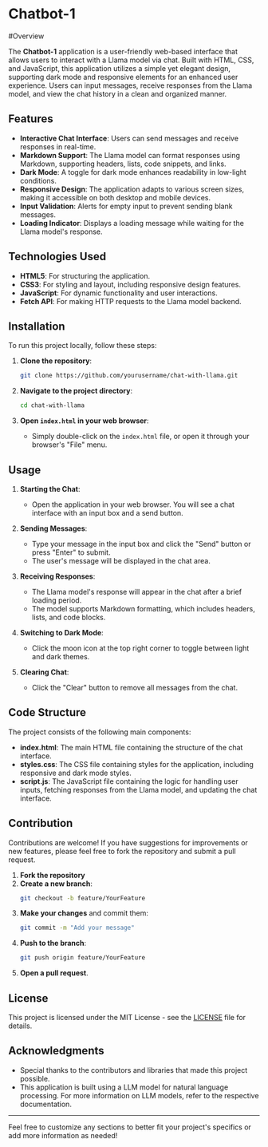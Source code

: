 # Chatbot-1

#Overview

The **Chatbot-1** application is a user-friendly web-based interface that allows users to interact with a Llama model via chat. Built with HTML, CSS, and JavaScript, this application utilizes a simple yet elegant design, supporting dark mode and responsive elements for an enhanced user experience. Users can input messages, receive responses from the Llama model, and view the chat history in a clean and organized manner.

## Features

- **Interactive Chat Interface**: Users can send messages and receive responses in real-time.
- **Markdown Support**: The Llama model can format responses using Markdown, supporting headers, lists, code snippets, and links.
- **Dark Mode**: A toggle for dark mode enhances readability in low-light conditions.
- **Responsive Design**: The application adapts to various screen sizes, making it accessible on both desktop and mobile devices.
- **Input Validation**: Alerts for empty input to prevent sending blank messages.
- **Loading Indicator**: Displays a loading message while waiting for the Llama model's response.

## Technologies Used

- **HTML5**: For structuring the application.
- **CSS3**: For styling and layout, including responsive design features.
- **JavaScript**: For dynamic functionality and user interactions.
- **Fetch API**: For making HTTP requests to the Llama model backend.

## Installation

To run this project locally, follow these steps:

1. **Clone the repository**:
   ```bash
   git clone https://github.com/yourusername/chat-with-llama.git
   ```

2. **Navigate to the project directory**:
   ```bash
   cd chat-with-llama
   ```

3. **Open `index.html` in your web browser**:
   - Simply double-click on the `index.html` file, or open it through your browser's "File" menu.

## Usage

1. **Starting the Chat**: 
   - Open the application in your web browser. You will see a chat interface with an input box and a send button.

2. **Sending Messages**: 
   - Type your message in the input box and click the "Send" button or press "Enter" to submit.
   - The user's message will be displayed in the chat area.

3. **Receiving Responses**: 
   - The Llama model's response will appear in the chat after a brief loading period.
   - The model supports Markdown formatting, which includes headers, lists, and code blocks.

4. **Switching to Dark Mode**:
   - Click the moon icon at the top right corner to toggle between light and dark themes.

5. **Clearing Chat**:
   - Click the "Clear" button to remove all messages from the chat.

## Code Structure

The project consists of the following main components:

- **index.html**: The main HTML file containing the structure of the chat interface.
- **styles.css**: The CSS file containing styles for the application, including responsive and dark mode styles.
- **script.js**: The JavaScript file containing the logic for handling user inputs, fetching responses from the Llama model, and updating the chat interface.

## Contribution

Contributions are welcome! If you have suggestions for improvements or new features, please feel free to fork the repository and submit a pull request.

1. **Fork the repository**
2. **Create a new branch**:
   ```bash
   git checkout -b feature/YourFeature
   ```
3. **Make your changes** and commit them:
   ```bash
   git commit -m "Add your message"
   ```
4. **Push to the branch**:
   ```bash
   git push origin feature/YourFeature
   ```
5. **Open a pull request**.

## License

This project is licensed under the MIT License - see the [LICENSE](LICENSE) file for details.

## Acknowledgments

- Special thanks to the contributors and libraries that made this project possible.
- This application is built using a LLM model for natural language processing. For more information on LLM models, refer to the respective documentation.

---

Feel free to customize any sections to better fit your project's specifics or add more information as needed!
